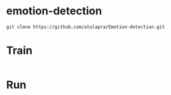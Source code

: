 # emotion-detection
```
git clone https://github.com/atulapra/Emotion-detection.git
```
# Train
```

```
# Run
```

```
